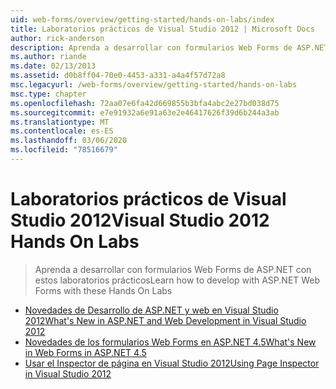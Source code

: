 ```yaml
---
uid: web-forms/overview/getting-started/hands-on-labs/index
title: Laboratorios prácticos de Visual Studio 2012 | Microsoft Docs
author: rick-anderson
description: Aprenda a desarrollar con formularios Web Forms de ASP.NET con estos laboratorios prácticos
ms.author: riande
ms.date: 02/13/2013
ms.assetid: d0b8ff04-70e0-4453-a331-a4a4f57d72a8
msc.legacyurl: /web-forms/overview/getting-started/hands-on-labs
msc.type: chapter
ms.openlocfilehash: 72aa07e6fa42d669855b3bfa4abc2e27bd038d75
ms.sourcegitcommit: e7e91932a6e91a63e2e46417626f39d6b244a3ab
ms.translationtype: MT
ms.contentlocale: es-ES
ms.lasthandoff: 03/06/2020
ms.locfileid: "78516679"
---
```

# <a name="visual-studio-2012-hands-on-labs"></a><span data-ttu-id="563c0-103">Laboratorios prácticos de Visual Studio 2012</span><span class="sxs-lookup"><span data-stu-id="563c0-103">Visual Studio 2012 Hands On Labs</span></span>

> <span data-ttu-id="563c0-104">Aprenda a desarrollar con formularios Web Forms de ASP.NET con estos laboratorios prácticos</span><span class="sxs-lookup"><span data-stu-id="563c0-104">Learn how to develop with ASP.NET Web Forms with these Hands On Labs</span></span>

- [<span data-ttu-id="563c0-105">Novedades de Desarrollo de ASP.NET y web en Visual Studio 2012</span><span class="sxs-lookup"><span data-stu-id="563c0-105">What's New in ASP.NET and Web Development in Visual Studio 2012</span></span>](whats-new-in-aspnet-and-web-development-in-visual-studio-2012.md)
- [<span data-ttu-id="563c0-106">Novedades de los formularios Web Forms en ASP.NET 4.5</span><span class="sxs-lookup"><span data-stu-id="563c0-106">What's New in Web Forms in ASP.NET 4.5</span></span>](whats-new-in-web-forms-in-aspnet-45.md)
- [<span data-ttu-id="563c0-107">Usar el Inspector de página en Visual Studio 2012</span><span class="sxs-lookup"><span data-stu-id="563c0-107">Using Page Inspector in Visual Studio 2012</span></span>](using-page-inspector-in-visual-studio-2012.md)
